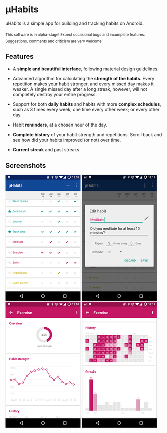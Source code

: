 # µHabits

µHabits is a simple app for building and tracking habits on Android.

<sub>This software is in alpha-stage! Expect occasional bugs and incomplete features.
Suggestions, comments and criticism are very welcome.</sub>

## Features

* A **simple and beautiful interface**, following material design guidelines.

* Advanced algorithm for calculating the **strength of the habits**. Every repetition
    makes your habit stronger, and every missed day makes it weaker. A single missed
    day after a long streak, however, will not completely destroy your entire progress.
    
* Support for both **daily habits** and habits with more **complex schedules**, such as 3 times
  every week; one time every other week; or every other day.
  
* Habit **reminders**, at a chosen hour of the day.

* **Complete history** of your habit strength and repetitions. Scroll back and see
    how did your habits improved (or not) over time.
  
* **Current streak** and past streaks.

## Screenshots

[![Main screen][screen1th]][screen1]
[![Edit habit][screen2th]][screen2]
[![Habit strength][screen3th]][screen3]
[![Habit history and streaks][screen4th]][screen4]

[screen1]: screenshots/uhabits1.png
[screen2]: screenshots/uhabits2.png
[screen3]: screenshots/uhabits3.png
[screen4]: screenshots/uhabits4.png
[screen1th]: screenshots/uhabits1.thumb.png
[screen2th]: screenshots/uhabits2.thumb.png
[screen3th]: screenshots/uhabits3.thumb.png
[screen4th]: screenshots/uhabits4.thumb.png
